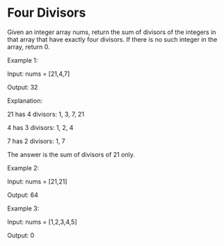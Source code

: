 # Four Divisors

Given an integer array nums, return the sum of divisors of the integers in that array that have exactly four divisors. If there is no such integer in the array, return 0.

Example 1:

Input: nums = [21,4,7]

Output: 32

Explanation: 

21 has 4 divisors: 1, 3, 7, 21

4 has 3 divisors: 1, 2, 4

7 has 2 divisors: 1, 7

The answer is the sum of divisors of 21 only.

Example 2:

Input: nums = [21,21]

Output: 64

Example 3:

Input: nums = [1,2,3,4,5]

Output: 0
